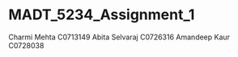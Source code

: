 # MADT_5234_Assignment_1

Charmi Mehta              C0713149
Abita Selvaraj		        C0726316
Amandeep Kaur             C0728038
